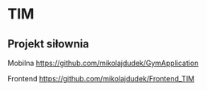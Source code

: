 # TIM
Projekt siłownia
--------------------------------------------------------
Mobilna
https://github.com/mikolajdudek/GymApplication

Frontend
https://github.com/mikolajdudek/Frontend_TIM

